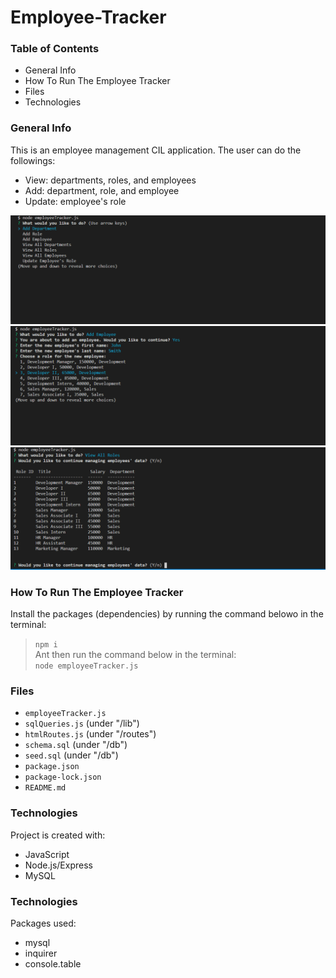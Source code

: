 # Employee-Tracker

### Table of Contents
* General Info
* How To Run The Employee Tracker
* Files
* Technologies

### General Info
This is an employee management CIL application.
The user can do the followings:
- View: departments, roles, and employees
- Add: department, role, and employee
- Update: employee's role

![Employee Tracker](images/EmployeeTracker.png)
![Add Employee](images/EmployeeTracker_add.png)
![View Roles](images/EmployeeTracker_view.png)

### How To Run The Employee Tracker
Install the packages (dependencies) by running the command belowo in the terminal:</br>
>`npm i` </br>
Ant then run the command below in the terminal:</br>
>`node employeeTracker.js`

### Files
* `employeeTracker.js`
* `sqlQueries.js` (under "/lib")
* `htmlRoutes.js` (under "/routes")
* `schema.sql` (under "/db")
* `seed.sql` (under "/db")
* `package.json`
* `package-lock.json`
* `README.md`

### Technologies
Project is created with:
* JavaScript
* Node.js/Express
* MySQL

### Technologies
Packages used:
* mysql
* inquirer
* console.table